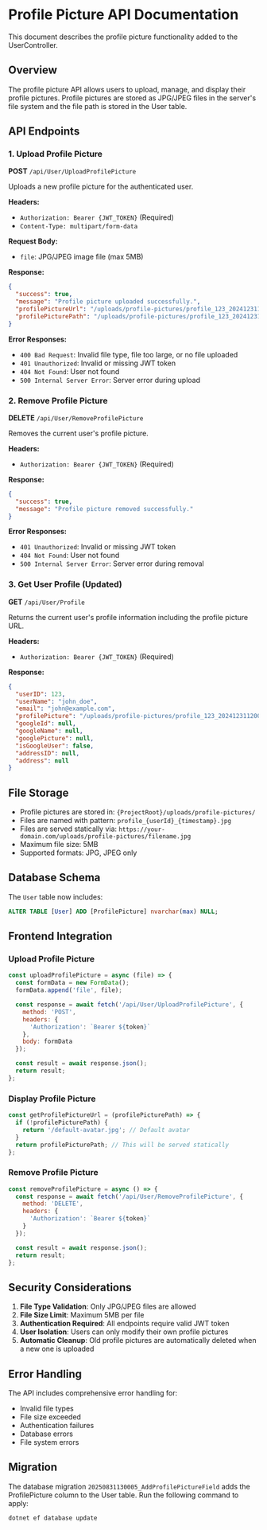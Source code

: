 # Profile Picture API Documentation

This document describes the profile picture functionality added to the UserController.

## Overview

The profile picture API allows users to upload, manage, and display their profile pictures. Profile pictures are stored as JPG/JPEG files in the server's file system and the file path is stored in the User table.

## API Endpoints

### 1. Upload Profile Picture
**POST** `/api/User/UploadProfilePicture`

Uploads a new profile picture for the authenticated user.

**Headers:**
- `Authorization: Bearer {JWT_TOKEN}` (Required)
- `Content-Type: multipart/form-data`

**Request Body:**
- `file`: JPG/JPEG image file (max 5MB)

**Response:**
```json
{
  "success": true,
  "message": "Profile picture uploaded successfully.",
  "profilePictureUrl": "/uploads/profile-pictures/profile_123_20241231120000.jpg",
  "profilePicturePath": "/uploads/profile-pictures/profile_123_20241231120000.jpg"
}
```

**Error Responses:**
- `400 Bad Request`: Invalid file type, file too large, or no file uploaded
- `401 Unauthorized`: Invalid or missing JWT token
- `404 Not Found`: User not found
- `500 Internal Server Error`: Server error during upload

### 2. Remove Profile Picture
**DELETE** `/api/User/RemoveProfilePicture`

Removes the current user's profile picture.

**Headers:**
- `Authorization: Bearer {JWT_TOKEN}` (Required)

**Response:**
```json
{
  "success": true,
  "message": "Profile picture removed successfully."
}
```

**Error Responses:**
- `401 Unauthorized`: Invalid or missing JWT token
- `404 Not Found`: User not found
- `500 Internal Server Error`: Server error during removal

### 3. Get User Profile (Updated)
**GET** `/api/User/Profile`

Returns the current user's profile information including the profile picture URL.

**Headers:**
- `Authorization: Bearer {JWT_TOKEN}` (Required)

**Response:**
```json
{
  "userID": 123,
  "userName": "john_doe",
  "email": "john@example.com",
  "profilePicture": "/uploads/profile-pictures/profile_123_20241231120000.jpg",
  "googleId": null,
  "googleName": null,
  "googlePicture": null,
  "isGoogleUser": false,
  "addressID": null,
  "address": null
}
```

## File Storage

- Profile pictures are stored in: `{ProjectRoot}/uploads/profile-pictures/`
- Files are named with pattern: `profile_{userId}_{timestamp}.jpg`
- Files are served statically via: `https://your-domain.com/uploads/profile-pictures/filename.jpg`
- Maximum file size: 5MB
- Supported formats: JPG, JPEG only

## Database Schema

The `User` table now includes:
```sql
ALTER TABLE [User] ADD [ProfilePicture] nvarchar(max) NULL;
```

## Frontend Integration

### Upload Profile Picture
```javascript
const uploadProfilePicture = async (file) => {
  const formData = new FormData();
  formData.append('file', file);

  const response = await fetch('/api/User/UploadProfilePicture', {
    method: 'POST',
    headers: {
      'Authorization': `Bearer ${token}`
    },
    body: formData
  });

  const result = await response.json();
  return result;
};
```

### Display Profile Picture
```javascript
const getProfilePictureUrl = (profilePicturePath) => {
  if (!profilePicturePath) {
    return '/default-avatar.jpg'; // Default avatar
  }
  return profilePicturePath; // This will be served statically
};
```

### Remove Profile Picture
```javascript
const removeProfilePicture = async () => {
  const response = await fetch('/api/User/RemoveProfilePicture', {
    method: 'DELETE',
    headers: {
      'Authorization': `Bearer ${token}`
    }
  });

  const result = await response.json();
  return result;
};
```

## Security Considerations

1. **File Type Validation**: Only JPG/JPEG files are allowed
2. **File Size Limit**: Maximum 5MB per file
3. **Authentication Required**: All endpoints require valid JWT token
4. **User Isolation**: Users can only modify their own profile pictures
5. **Automatic Cleanup**: Old profile pictures are automatically deleted when a new one is uploaded

## Error Handling

The API includes comprehensive error handling for:
- Invalid file types
- File size exceeded
- Authentication failures
- Database errors
- File system errors

## Migration

The database migration `20250831130005_AddProfilePictureField` adds the ProfilePicture column to the User table. Run the following command to apply:

```bash
dotnet ef database update
```
